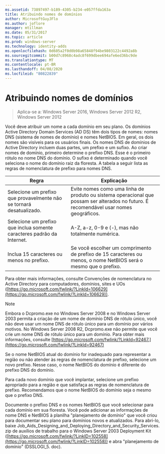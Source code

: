 ```yaml
---
ms.assetid: 73897497-b189-4305-b234-e057ffda163a
title: Atribuindo nomes de domínios
author: MicrosoftGuyJFlo
ms.author: joflore
manager: mtillman
ms.date: 05/31/2017
ms.topic: article
ms.prod: windows-server
ms.technology: identity-adds
ms.openlocfilehash: 0d605a2f0d0b98a65848f94be9803122c4492a8b
ms.sourcegitcommit: b00d7c8968c4adc8f699dbee694afe6ed36bc9de
ms.translationtype: MT
ms.contentlocale: pt-BR
ms.lasthandoff: 04/08/2020
ms.locfileid: "80822839"
---
```

# <a name="assigning-domain-names"></a>Atribuindo nomes de domínios

>Aplica-se a: Windows Server 2016, Windows Server 2012 R2, Windows Server 2012

Você deve atribuir um nome a cada domínio em seu plano. Os domínios Active Directory Domain Services (AD DS) têm dois tipos de nomes: nomes DNS (sistema de nomes de domínio) e nomes NetBIOS. Em geral, os dois nomes são visíveis para os usuários finais. Os nomes DNS de domínios de Active Directory incluem duas partes, um prefixo e um sufixo. Ao criar nomes de domínio, primeiro determine o prefixo DNS. Esse é o primeiro rótulo no nome DNS do domínio. O sufixo é determinado quando você seleciona o nome do domínio raiz da floresta. A tabela a seguir lista as regras de nomenclatura de prefixo para nomes DNS.  
  
|Regra|Explicação|  
|--------|---------------|  
|Selecione um prefixo que provavelmente não se tornará desatualizado.|Evite nomes como uma linha de produto ou sistema operacional que possam ser alterados no futuro. É recomendável usar nomes geográficos.|  
|Selecione um prefixo que inclua somente caracteres padrão da Internet.|A-Z, a-z, 0-9 e (-), mas não totalmente numérica.|  
|Inclua 15 caracteres ou menos no prefixo.|Se você escolher um comprimento de prefixo de 15 caracteres ou menos, o nome NetBIOS será o mesmo que o prefixo.|  
  
Para obter mais informações, consulte Convenções de nomenclatura no Active Directory para computadores, domínios, sites e UOs ([https://go.microsoft.com/fwlink/?LinkId=106629](https://go.microsoft.com/fwlink/?LinkId=106629)).  
  
> [!NOTE]  
>  Embora o Dcpromo.exe no Windows Server 2008 e no Windows Server 2003 permita a criação de um nome de domínio DNS de rótulo único, você não deve usar um nome DNS de rótulo único para um domínio por vários motivos. No Windows Server 2008 R2, Dcpromo.exe não permite que você crie um nome DNS de rótulo único para um domínio. Para obter mais informações, consulte [https://go.microsoft.com/fwlink/?LinkId=92467.](https://go.microsoft.com/fwlink/?LinkId=92467)   
  
Se o nome NetBIOS atual do domínio for inadequado para representar a região ou não atender às regras de nomenclatura de prefixo, selecione um novo prefixo. Nesse caso, o nome NetBIOS do domínio é diferente do prefixo DNS do domínio.  
  
Para cada novo domínio que você implantar, selecione um prefixo apropriado para a região e que satisfaça as regras de nomenclatura de prefixo. Recomendamos que o nome NetBIOS do domínio seja o mesmo que o prefixo DNS.  
  
Documente o prefixo DNS e os nomes NetBIOS que você selecionar para cada domínio em sua floresta. Você pode adicionar as informações de nome DNS e NetBIOS à planilha "planejamento de domínio" que você criou para documentar seu plano para domínios novos e atualizados. Para abri-lo, baixe Job_Aids_Designing_and_Deploying_Directory_and_Security_Services. zip de auxílios de trabalho para o Windows Server 2003 Deployment Kit ([https://go.microsoft.com/fwlink/?LinkID=102558](https://go.microsoft.com/fwlink/?LinkID=102558)) e abra "planejamento de domínio" (DSSLOGI_5. doc).  
  


